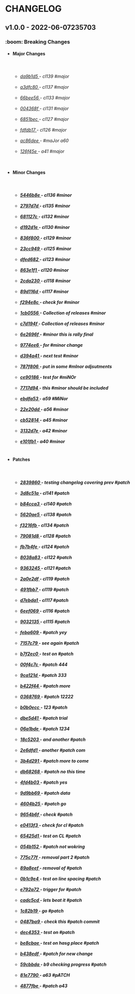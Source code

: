 <h1>CHANGELOG</h1><h2>v1.0.0 - 2022-06-07235703</h2><h3>:boom: Breaking Changes</h3> <ul><li><h4>Major Changes</h4></li><br> <ul><h6> <li><a href='https://github.com/nostradini/git_beginner/commit/da9b1d5'> da9b1d5 </a> - cl139 #major </li><br> <li><a href='https://github.com/nostradini/git_beginner/commit/a3dfc80'> a3dfc80 </a> - cl137 #major </li><br> <li><a href='https://github.com/nostradini/git_beginner/commit/66bee56'> 66bee56 </a> - cl133 #major </li><br> <li><a href='https://github.com/nostradini/git_beginner/commit/004368f'> 004368f </a> - cl131 #major </li><br> <li><a href='https://github.com/nostradini/git_beginner/commit/6851bec'> 6851bec </a> - cl127 #major </li><br> <li><a href='https://github.com/nostradini/git_beginner/commit/fdfdb17'> fdfdb17 </a> - cl126 #major </li><br> <li><a href='https://github.com/nostradini/git_beginner/commit/ac86dee'> ac86dee </a> - #maJor a60 </li><br> <li><a href='https://github.com/nostradini/git_beginner/commit/126f45e'> 126f45e </a> - a41 #major </li><br></h6></ul> <li><h4>Minor Changes</h4></li><br> <ul><h5> <li><a href='https://github.com/nostradini/git_beginner/commit/5446b8e'> 5446b8e </a> - cl136 #minor </li><br> <li><a href='https://github.com/nostradini/git_beginner/commit/2797d7d'> 2797d7d </a> - cl135 #minor </li><br> <li><a href='https://github.com/nostradini/git_beginner/commit/681127c'> 681127c </a> - cl132 #minor </li><br> <li><a href='https://github.com/nostradini/git_beginner/commit/d192d1e'> d192d1e </a> - cl130 #minor </li><br> <li><a href='https://github.com/nostradini/git_beginner/commit/836f800'> 836f800 </a> - cl129 #minor </li><br> <li><a href='https://github.com/nostradini/git_beginner/commit/23cc949'> 23cc949 </a> - cl125 #minor </li><br> <li><a href='https://github.com/nostradini/git_beginner/commit/dfed682'> dfed682 </a> - cl123 #minor </li><br> <li><a href='https://github.com/nostradini/git_beginner/commit/863e1f1'> 863e1f1 </a> - cl120 #minor </li><br> <li><a href='https://github.com/nostradini/git_beginner/commit/2cda230'> 2cda230 </a> - cl118 #minor </li><br> <li><a href='https://github.com/nostradini/git_beginner/commit/89d116d'> 89d116d </a> - cl117 #minor </li><br> <li><a href='https://github.com/nostradini/git_beginner/commit/f294e8c'> f294e8c </a> - check for #minor </li><br> <li><a href='https://github.com/nostradini/git_beginner/commit/1cb0556'> 1cb0556 </a> - Collection of releases #minor </li><br> <li><a href='https://github.com/nostradini/git_beginner/commit/c7d194f'> c7d194f </a> - Collection of releases #minor </li><br> <li><a href='https://github.com/nostradini/git_beginner/commit/6e2696f'> 6e2696f </a> - #minor this is rally final </li><br> <li><a href='https://github.com/nostradini/git_beginner/commit/9774ee6'> 9774ee6 </a> - for #minor change </li><br> <li><a href='https://github.com/nostradini/git_beginner/commit/d394a41'> d394a41 </a> - next test #minor </li><br> <li><a href='https://github.com/nostradini/git_beginner/commit/787f806'> 787f806 </a> - put in some #mInor adjsutments </li><br> <li><a href='https://github.com/nostradini/git_beginner/commit/ce90186'> ce90186 </a> - test for #miNOr </li><br> <li><a href='https://github.com/nostradini/git_beginner/commit/7717d94'> 7717d94 </a> - this #minor should be included </li><br> <li><a href='https://github.com/nostradini/git_beginner/commit/ebdfa53'> ebdfa53 </a> - a59 #MiNor </li><br> <li><a href='https://github.com/nostradini/git_beginner/commit/22e20dd'> 22e20dd </a> - a56 #minor </li><br> <li><a href='https://github.com/nostradini/git_beginner/commit/cb52814'> cb52814 </a> - a45 #minor </li><br> <li><a href='https://github.com/nostradini/git_beginner/commit/3132d7e'> 3132d7e </a> - a42 #minor </li><br> <li><a href='https://github.com/nostradini/git_beginner/commit/e101fb1'> e101fb1 </a> - a40 #minor </li><br></h5></ul> <li><h4>Patches</h4></li><br> <ul><h5> <li><a href='https://github.com/nostradini/git_beginner/commit/2839860'> 2839860 </a> - testing changelog covering prev #patch </li><br> <li><a href='https://github.com/nostradini/git_beginner/commit/3d8c51a'> 3d8c51a </a> - cl141 #patch </li><br> <li><a href='https://github.com/nostradini/git_beginner/commit/b84cca3'> b84cca3 </a> - cl140 #patch </li><br> <li><a href='https://github.com/nostradini/git_beginner/commit/5620ae5'> 5620ae5 </a> - cl138 #patch </li><br> <li><a href='https://github.com/nostradini/git_beginner/commit/f3216fb'> f3216fb </a> - cl134 #patch </li><br> <li><a href='https://github.com/nostradini/git_beginner/commit/79081d8'> 79081d8 </a> - cl128 #patch </li><br> <li><a href='https://github.com/nostradini/git_beginner/commit/fb7b4fe'> fb7b4fe </a> - cl124 #patch </li><br> <li><a href='https://github.com/nostradini/git_beginner/commit/8038a83'> 8038a83 </a> - cl122 #patch </li><br> <li><a href='https://github.com/nostradini/git_beginner/commit/9363245'> 9363245 </a> - cl121 #patch </li><br> <li><a href='https://github.com/nostradini/git_beginner/commit/2a0e2df'> 2a0e2df </a> - cl119 #patch </li><br> <li><a href='https://github.com/nostradini/git_beginner/commit/491fbb7'> 491fbb7 </a> - cl119 #patch </li><br> <li><a href='https://github.com/nostradini/git_beginner/commit/d7ebda1'> d7ebda1 </a> - cl117 #patch </li><br> <li><a href='https://github.com/nostradini/git_beginner/commit/6eef069'> 6eef069 </a> - cl116 #patch </li><br> <li><a href='https://github.com/nostradini/git_beginner/commit/9032135'> 9032135 </a> - cl115 #patch </li><br> <li><a href='https://github.com/nostradini/git_beginner/commit/feba609'> feba609 </a> - #patch yey </li><br> <li><a href='https://github.com/nostradini/git_beginner/commit/7157c79'> 7157c79 </a> - see again #patch </li><br> <li><a href='https://github.com/nostradini/git_beginner/commit/b7f2ec0'> b7f2ec0 </a> - test on #patch </li><br> <li><a href='https://github.com/nostradini/git_beginner/commit/00f4c7c'> 00f4c7c </a> - #patch 444 </li><br> <li><a href='https://github.com/nostradini/git_beginner/commit/9ca121d'> 9ca121d </a> - #patch 333 </li><br> <li><a href='https://github.com/nostradini/git_beginner/commit/b422f44'> b422f44 </a> - #patch more </li><br> <li><a href='https://github.com/nostradini/git_beginner/commit/0368769'> 0368769 </a> - #patch 12222 </li><br> <li><a href='https://github.com/nostradini/git_beginner/commit/b0b0ecc'> b0b0ecc </a> - 123 #patch </li><br> <li><a href='https://github.com/nostradini/git_beginner/commit/dbe5d41'> dbe5d41 </a> - #patch trial </li><br> <li><a href='https://github.com/nostradini/git_beginner/commit/06a1bde'> 06a1bde </a> - #patch 1234 </li><br> <li><a href='https://github.com/nostradini/git_beginner/commit/18c5203'> 18c5203 </a> - and another #patch </li><br> <li><a href='https://github.com/nostradini/git_beginner/commit/2e6dfd1'> 2e6dfd1 </a> - another #patch com </li><br> <li><a href='https://github.com/nostradini/git_beginner/commit/3b4d291'> 3b4d291 </a> - #patch more to come </li><br> <li><a href='https://github.com/nostradini/git_beginner/commit/db68268'> db68268 </a> - #patch no this time </li><br> <li><a href='https://github.com/nostradini/git_beginner/commit/4fd4b03'> 4fd4b03 </a> - #patch yes </li><br> <li><a href='https://github.com/nostradini/git_beginner/commit/9d9bb69'> 9d9bb69 </a> - #patch data </li><br> <li><a href='https://github.com/nostradini/git_beginner/commit/4604b25'> 4604b25 </a> - #patch go </li><br> <li><a href='https://github.com/nostradini/git_beginner/commit/9654b6f'> 9654b6f </a> - check #patch </li><br> <li><a href='https://github.com/nostradini/git_beginner/commit/e0413f3'> e0413f3 </a> - check for cl #patch </li><br> <li><a href='https://github.com/nostradini/git_beginner/commit/65425d1'> 65425d1 </a> - test on CL #patch </li><br> <li><a href='https://github.com/nostradini/git_beginner/commit/054b152'> 054b152 </a> - #patch not wokring </li><br> <li><a href='https://github.com/nostradini/git_beginner/commit/775c77f'> 775c77f </a> - removal part 2 #patch </li><br> <li><a href='https://github.com/nostradini/git_beginner/commit/89a8eef'> 89a8eef </a> - removal of #patch </li><br> <li><a href='https://github.com/nostradini/git_beginner/commit/0b1c9e4'> 0b1c9e4 </a> - test on line spacing #patch </li><br> <li><a href='https://github.com/nostradini/git_beginner/commit/e792a72'> e792a72 </a> - trigger for #patch </li><br> <li><a href='https://github.com/nostradini/git_beginner/commit/cadc5cd'> cadc5cd </a> - lets beat it #patch </li><br> <li><a href='https://github.com/nostradini/git_beginner/commit/1c82b19'> 1c82b19 </a> - go #patch </li><br> <li><a href='https://github.com/nostradini/git_beginner/commit/0487ba9'> 0487ba9 </a> - check this #patch commit </li><br> <li><a href='https://github.com/nostradini/git_beginner/commit/dec4353'> dec4353 </a> - test on #patch </li><br> <li><a href='https://github.com/nostradini/git_beginner/commit/be8cbae'> be8cbae </a> - test on hasg place #patch </li><br> <li><a href='https://github.com/nostradini/git_beginner/commit/b438edf'> b438edf </a> - #patch for new change </li><br> <li><a href='https://github.com/nostradini/git_beginner/commit/59cbbda'> 59cbbda </a> - b9 checking progress #patch </li><br> <li><a href='https://github.com/nostradini/git_beginner/commit/81e7790'> 81e7790 </a> - a63 #pATCH </li><br> <li><a href='https://github.com/nostradini/git_beginner/commit/4877fbe'> 4877fbe </a> - #patch a43 </li><br></h5></ul></ul>
